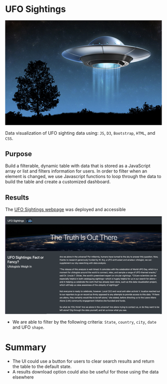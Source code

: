 # UFO Sightings

![ufo](static/images/ufo_image.jpeg)

Data visualization of UFO sighting data using: `JS`, `D3`, `Bootstrap`, `HTML`, and `CSS`.

## Purpose

Build a filterable, dynamic table with data that is stored as a JavaScript array or list and filters information for users. In order to filter when an element is changed, we use Javascript functions to loop through the data to build the table and create a customized dashboard.

## Results

The [UFO Sightings webpage](https://devtrav.github.io/UFOs/) was deployed and accessible

![website](static/images/website_image.png)

- We are able to filter by the following criteria: `State`, `country`, `city`, `date` and UFO `shape`.

# Summary

- The UI could use a button for users to clear search results and return the table to the default state.
- A results download option could also be useful for those using the data elsewhere

